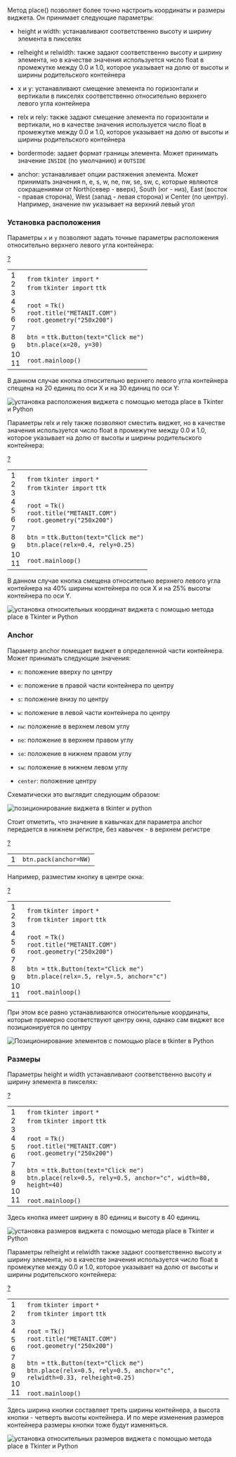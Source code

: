 Метод place() позволяет более точно настроить координаты и размеры виджета. Он принимает следующие параметры:

-   height и width: устанавливают соответственно высоту и ширину элемента в пикселях
    
-   relheight и relwidth: также задают соответственно высоту и ширину элемента, но в качестве значения используется число float в промежутке между 0.0 и 1.0, которое указывает на долю от высоты и ширины родительского контейнера
    
-   x и y: устанавливают смещение элемента по горизонтали и вертикали в пикселях соответственно относительно верхнего левого угла контейнера
    
-   relx и rely: также задают смещение элемента по горизонтали и вертикали, но в качестве значения используется число float в промежутке между 0.0 и 1.0, которое указывает на долю от высоты и ширины родительского контейнера
    
-   bordermode: задает формат границы элемента. Может принимать значение `INSIDE` (по умолчанию) и `OUTSIDE`
    
-   anchor: устанавливает опции растяжения элемента. Может принимать значения n, e, s, w, ne, nw, se, sw, c, которые являются сокращениями от North(север - вверх), South (юг - низ), East (восток - правая сторона), West (запад - левая сторона) и Center (по центру). Например, значение nw указывает на верхний левый угол
    

### Установка расположения

Параметры `x` и `y` позволяют задать точные параметры расположения относительно верхнего левого угла контейнера:

[?](https://metanit.com/python/tkinter/2.5.php#)

<table border="0" cellpadding="0" cellspacing="0"><tbody><tr><td class="gutter"><div class="line number1 index0 alt2">1</div><div class="line number2 index1 alt1">2</div><div class="line number3 index2 alt2">3</div><div class="line number4 index3 alt1">4</div><div class="line number5 index4 alt2">5</div><div class="line number6 index5 alt1">6</div><div class="line number7 index6 alt2">7</div><div class="line number8 index7 alt1">8</div><div class="line number9 index8 alt2">9</div><div class="line number10 index9 alt1">10</div><div class="line number11 index10 alt2">11</div></td><td class="code"><div class="container"><div class="line number1 index0 alt2"><code class="py keyword">from</code> <code class="py plain">tkinter </code><code class="py keyword">import</code> <code class="py keyword">*</code></div><div class="line number2 index1 alt1"><code class="py keyword">from</code> <code class="py plain">tkinter </code><code class="py keyword">import</code> <code class="py plain">ttk</code></div><div class="line number3 index2 alt2">&nbsp;</div><div class="line number4 index3 alt1"><code class="py plain">root </code><code class="py keyword">=</code> <code class="py plain">Tk()</code></div><div class="line number5 index4 alt2"><code class="py plain">root.title(</code><code class="py string">"METANIT.COM"</code><code class="py plain">)</code></div><div class="line number6 index5 alt1"><code class="py plain">root.geometry(</code><code class="py string">"250x200"</code><code class="py plain">)</code></div><div class="line number7 index6 alt2">&nbsp;</div><div class="line number8 index7 alt1"><code class="py plain">btn </code><code class="py keyword">=</code> <code class="py plain">ttk.Button(text</code><code class="py keyword">=</code><code class="py string">"Click me"</code><code class="py plain">)</code></div><div class="line number9 index8 alt2"><code class="py plain">btn.place(x</code><code class="py keyword">=</code><code class="py value">20</code><code class="py plain">, y</code><code class="py keyword">=</code><code class="py value">30</code><code class="py plain">)</code></div><div class="line number10 index9 alt1">&nbsp;</div><div class="line number11 index10 alt2"><code class="py plain">root.mainloop()</code></div></div></td></tr></tbody></table>

В данном случае кнопка относительно верхнего левого угла контейнера спещена на 20 единиц по оси X и на 30 единиц по оси Y:

![установка расположения виджета с помощью метода place в Tkinter и Python](https://metanit.com/python/tkinter/2.5.php./pics/2.16.png)

Параметры relx и rely также позволяют сместить виджет, но в качестве значения используется число float в промежутке между 0.0 и 1.0, которое указывает на долю от высоты и ширины родительского контейнера:

[?](https://metanit.com/python/tkinter/2.5.php#)

<table border="0" cellpadding="0" cellspacing="0"><tbody><tr><td class="gutter"><div class="line number1 index0 alt2">1</div><div class="line number2 index1 alt1">2</div><div class="line number3 index2 alt2">3</div><div class="line number4 index3 alt1">4</div><div class="line number5 index4 alt2">5</div><div class="line number6 index5 alt1">6</div><div class="line number7 index6 alt2">7</div><div class="line number8 index7 alt1">8</div><div class="line number9 index8 alt2">9</div><div class="line number10 index9 alt1">10</div><div class="line number11 index10 alt2">11</div></td><td class="code"><div class="container"><div class="line number1 index0 alt2"><code class="py keyword">from</code> <code class="py plain">tkinter </code><code class="py keyword">import</code> <code class="py keyword">*</code></div><div class="line number2 index1 alt1"><code class="py keyword">from</code> <code class="py plain">tkinter </code><code class="py keyword">import</code> <code class="py plain">ttk</code></div><div class="line number3 index2 alt2">&nbsp;</div><div class="line number4 index3 alt1"><code class="py plain">root </code><code class="py keyword">=</code> <code class="py plain">Tk()</code></div><div class="line number5 index4 alt2"><code class="py plain">root.title(</code><code class="py string">"METANIT.COM"</code><code class="py plain">)</code></div><div class="line number6 index5 alt1"><code class="py plain">root.geometry(</code><code class="py string">"250x200"</code><code class="py plain">)</code></div><div class="line number7 index6 alt2">&nbsp;</div><div class="line number8 index7 alt1"><code class="py plain">btn </code><code class="py keyword">=</code> <code class="py plain">ttk.Button(text</code><code class="py keyword">=</code><code class="py string">"Click me"</code><code class="py plain">)</code></div><div class="line number9 index8 alt2"><code class="py plain">btn.place(relx</code><code class="py keyword">=</code><code class="py value">0.4</code><code class="py plain">, rely</code><code class="py keyword">=</code><code class="py value">0.25</code><code class="py plain">)</code></div><div class="line number10 index9 alt1">&nbsp;</div><div class="line number11 index10 alt2"><code class="py plain">root.mainloop()</code></div></div></td></tr></tbody></table>

В данном случае кнопка смещена относительно верхнего левого угла контейнера на 40% ширины контейнера по оси Х и на 25% высоты контейнера по оси Y.

![установка относительных координат виджета с помощью метода place в Tkinter и Python](https://metanit.com/python/tkinter/2.5.php./pics/2.17.png)

### Anchor

Параметр anchor помещает виджет в определенной части контейнера. Может принимать следующие значения:

-   `n`: положение вверху по центру
    
-   `e`: положение в правой части контейнера по центру
    
-   `s`: положение внизу по центру
    
-   `w`: положение в левой части контейнера по центру
    
-   `nw`: положение в верхнем левом углу
    
-   `ne`: положение в верхнем правом углу
    
-   `se`: положение в нижнем правом углу
    
-   `sw`: положение в нижнем левом углу
    
-   `center`: положение центру
    

Схематически это выглядит следующим образом:

![позиционирование виджета в tkinter и python](https://metanit.com/python/tkinter/2.5.php./pics/2.7.png)

Стоит отметить, что значение в кавычках для параметра anchor передается в нижнем регистре, без кавычек - в верхнем регистре

[?](https://metanit.com/python/tkinter/2.5.php#)

<table border="0" cellpadding="0" cellspacing="0"><tbody><tr><td class="gutter"><div class="line number1 index0 alt2">1</div></td><td class="code"><div class="container"><div class="line number1 index0 alt2"><code class="py plain">btn.pack(anchor</code><code class="py keyword">=</code><code class="py plain">NW)</code></div></div></td></tr></tbody></table>

Например, разместим кнопку в центре окна:

[?](https://metanit.com/python/tkinter/2.5.php#)

<table border="0" cellpadding="0" cellspacing="0"><tbody><tr><td class="gutter"><div class="line number1 index0 alt2">1</div><div class="line number2 index1 alt1">2</div><div class="line number3 index2 alt2">3</div><div class="line number4 index3 alt1">4</div><div class="line number5 index4 alt2">5</div><div class="line number6 index5 alt1">6</div><div class="line number7 index6 alt2">7</div><div class="line number8 index7 alt1">8</div><div class="line number9 index8 alt2">9</div><div class="line number10 index9 alt1">10</div><div class="line number11 index10 alt2">11</div></td><td class="code"><div class="container"><div class="line number1 index0 alt2"><code class="py keyword">from</code> <code class="py plain">tkinter </code><code class="py keyword">import</code> <code class="py keyword">*</code></div><div class="line number2 index1 alt1"><code class="py keyword">from</code> <code class="py plain">tkinter </code><code class="py keyword">import</code> <code class="py plain">ttk</code></div><div class="line number3 index2 alt2">&nbsp;</div><div class="line number4 index3 alt1"><code class="py plain">root </code><code class="py keyword">=</code> <code class="py plain">Tk()</code></div><div class="line number5 index4 alt2"><code class="py plain">root.title(</code><code class="py string">"METANIT.COM"</code><code class="py plain">)</code></div><div class="line number6 index5 alt1"><code class="py plain">root.geometry(</code><code class="py string">"250x200"</code><code class="py plain">)</code></div><div class="line number7 index6 alt2">&nbsp;</div><div class="line number8 index7 alt1"><code class="py plain">btn </code><code class="py keyword">=</code> <code class="py plain">ttk.Button(text</code><code class="py keyword">=</code><code class="py string">"Click me"</code><code class="py plain">)</code></div><div class="line number9 index8 alt2"><code class="py plain">btn.place(relx</code><code class="py keyword">=</code><code class="py plain">.</code><code class="py value">5</code><code class="py plain">, rely</code><code class="py keyword">=</code><code class="py plain">.</code><code class="py value">5</code><code class="py plain">, anchor</code><code class="py keyword">=</code><code class="py string">"c"</code><code class="py plain">)</code></div><div class="line number10 index9 alt1">&nbsp;</div><div class="line number11 index10 alt2"><code class="py plain">root.mainloop()</code></div></div></td></tr></tbody></table>

При этом все равно устанавливаются относительные координаты, которые примерно соответствуют центру окна, однако сам виджет все позиционируется по центру

![Позиционирование элементов  с помощью place в tkinter в Python](https://metanit.com/python/tkinter/2.5.php./pics/2.15.png)

### Размеры

Параметры height и width устанавливают соответственно высоту и ширину элемента в пикселях:

[?](https://metanit.com/python/tkinter/2.5.php#)

<table border="0" cellpadding="0" cellspacing="0"><tbody><tr><td class="gutter"><div class="line number1 index0 alt2">1</div><div class="line number2 index1 alt1">2</div><div class="line number3 index2 alt2">3</div><div class="line number4 index3 alt1">4</div><div class="line number5 index4 alt2">5</div><div class="line number6 index5 alt1">6</div><div class="line number7 index6 alt2">7</div><div class="line number8 index7 alt1">8</div><div class="line number9 index8 alt2">9</div><div class="line number10 index9 alt1">10</div><div class="line number11 index10 alt2">11</div></td><td class="code"><div class="container"><div class="line number1 index0 alt2"><code class="py keyword">from</code> <code class="py plain">tkinter </code><code class="py keyword">import</code> <code class="py keyword">*</code></div><div class="line number2 index1 alt1"><code class="py keyword">from</code> <code class="py plain">tkinter </code><code class="py keyword">import</code> <code class="py plain">ttk</code></div><div class="line number3 index2 alt2">&nbsp;</div><div class="line number4 index3 alt1"><code class="py plain">root </code><code class="py keyword">=</code> <code class="py plain">Tk()</code></div><div class="line number5 index4 alt2"><code class="py plain">root.title(</code><code class="py string">"METANIT.COM"</code><code class="py plain">)</code></div><div class="line number6 index5 alt1"><code class="py plain">root.geometry(</code><code class="py string">"250x200"</code><code class="py plain">)</code></div><div class="line number7 index6 alt2">&nbsp;</div><div class="line number8 index7 alt1"><code class="py plain">btn </code><code class="py keyword">=</code> <code class="py plain">ttk.Button(text</code><code class="py keyword">=</code><code class="py string">"Click me"</code><code class="py plain">)</code></div><div class="line number9 index8 alt2"><code class="py plain">btn.place(relx</code><code class="py keyword">=</code><code class="py value">0.5</code><code class="py plain">, rely</code><code class="py keyword">=</code><code class="py value">0.5</code><code class="py plain">, anchor</code><code class="py keyword">=</code><code class="py string">"c"</code><code class="py plain">, width</code><code class="py keyword">=</code><code class="py value">80</code><code class="py plain">, height</code><code class="py keyword">=</code><code class="py value">40</code><code class="py plain">)</code></div><div class="line number10 index9 alt1">&nbsp;</div><div class="line number11 index10 alt2"><code class="py plain">root.mainloop()</code></div></div></td></tr></tbody></table>

Здесь кнопка имеет ширину в 80 единиц и высоту в 40 единиц.

![установка размеров виджета с помощью метода place в Tkinter и Python](https://metanit.com/python/tkinter/2.5.php./pics/2.18.png)

Параметры relheight и relwidth также задают соответственно высоту и ширину элемента, но в качестве значения используется число float в промежутке между 0.0 и 1.0, которое указывает на долю от высоты и ширины родительского контейнера:

[?](https://metanit.com/python/tkinter/2.5.php#)

<table border="0" cellpadding="0" cellspacing="0"><tbody><tr><td class="gutter"><div class="line number1 index0 alt2">1</div><div class="line number2 index1 alt1">2</div><div class="line number3 index2 alt2">3</div><div class="line number4 index3 alt1">4</div><div class="line number5 index4 alt2">5</div><div class="line number6 index5 alt1">6</div><div class="line number7 index6 alt2">7</div><div class="line number8 index7 alt1">8</div><div class="line number9 index8 alt2">9</div><div class="line number10 index9 alt1">10</div><div class="line number11 index10 alt2">11</div></td><td class="code"><div class="container"><div class="line number1 index0 alt2"><code class="py keyword">from</code> <code class="py plain">tkinter </code><code class="py keyword">import</code> <code class="py keyword">*</code></div><div class="line number2 index1 alt1"><code class="py keyword">from</code> <code class="py plain">tkinter </code><code class="py keyword">import</code> <code class="py plain">ttk</code></div><div class="line number3 index2 alt2">&nbsp;</div><div class="line number4 index3 alt1"><code class="py plain">root </code><code class="py keyword">=</code> <code class="py plain">Tk()</code></div><div class="line number5 index4 alt2"><code class="py plain">root.title(</code><code class="py string">"METANIT.COM"</code><code class="py plain">)</code></div><div class="line number6 index5 alt1"><code class="py plain">root.geometry(</code><code class="py string">"250x200"</code><code class="py plain">)</code></div><div class="line number7 index6 alt2">&nbsp;</div><div class="line number8 index7 alt1"><code class="py plain">btn </code><code class="py keyword">=</code> <code class="py plain">ttk.Button(text</code><code class="py keyword">=</code><code class="py string">"Click me"</code><code class="py plain">)</code></div><div class="line number9 index8 alt2"><code class="py plain">btn.place(relx</code><code class="py keyword">=</code><code class="py value">0.5</code><code class="py plain">, rely</code><code class="py keyword">=</code><code class="py value">0.5</code><code class="py plain">, anchor</code><code class="py keyword">=</code><code class="py string">"c"</code><code class="py plain">, relwidth</code><code class="py keyword">=</code><code class="py value">0.33</code><code class="py plain">, relheight</code><code class="py keyword">=</code><code class="py value">0.25</code><code class="py plain">)</code></div><div class="line number10 index9 alt1">&nbsp;</div><div class="line number11 index10 alt2"><code class="py plain">root.mainloop()</code></div></div></td></tr></tbody></table>

Здесь ширина кнопки составляет треть ширины контейнера, а высота кнопки - четверть высоты контейнера. И по мере изменения размеров контейнера размеры кнопки тоже будут изменяться.

![установка относительных размеров виджета с помощью метода place в Tkinter и Python](https://metanit.com/python/tkinter/2.5.php./pics/2.19.png)